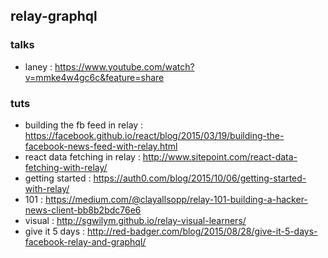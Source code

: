## relay-graphql

### talks
- laney : https://www.youtube.com/watch?v=mmke4w4gc6c&feature=share

### tuts
- building the fb feed in relay : https://facebook.github.io/react/blog/2015/03/19/building-the-facebook-news-feed-with-relay.html
- react data fetching in relay : http://www.sitepoint.com/react-data-fetching-with-relay/
- getting started : https://auth0.com/blog/2015/10/06/getting-started-with-relay/
- 101 : https://medium.com/@clayallsopp/relay-101-building-a-hacker-news-client-bb8b2bdc76e6         
- visual : http://sgwilym.github.io/relay-visual-learners/                                           
- give it 5 days : http://red-badger.com/blog/2015/08/28/give-it-5-days-facebook-relay-and-graphql/  

